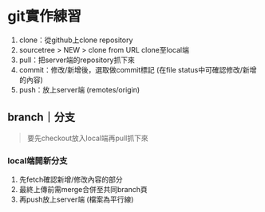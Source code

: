 # git實作練習
1. clone：從github上clone repository
2. sourcetree > NEW > clone from URL clone至local端
3. pull：把server端的repository抓下來
4. commit：修改/新增後，選取做commit標記 (在file status中可確認修改/新增的內容)
5. push：放上server端 (remotes/origin)

## branch｜分支
> 要先checkout放入local端再pull抓下來
### local端開新分支
1. 先fetch確認新增/修改內容的部分
2. 最終上傳前需merge合併至共同branch頁
3. 再push放上server端 (檔案為平行線)
